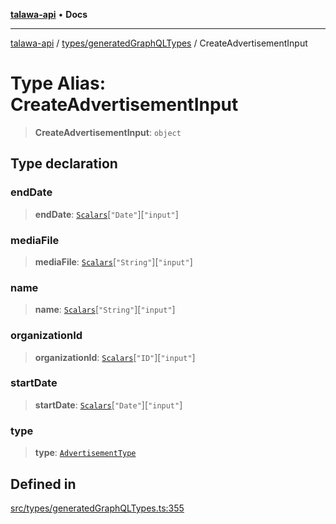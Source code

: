 [**talawa-api**](../../../README.md) • **Docs**

***

[talawa-api](../../../modules.md) / [types/generatedGraphQLTypes](../README.md) / CreateAdvertisementInput

# Type Alias: CreateAdvertisementInput

> **CreateAdvertisementInput**: `object`

## Type declaration

### endDate

> **endDate**: [`Scalars`](Scalars.md)\[`"Date"`\]\[`"input"`\]

### mediaFile

> **mediaFile**: [`Scalars`](Scalars.md)\[`"String"`\]\[`"input"`\]

### name

> **name**: [`Scalars`](Scalars.md)\[`"String"`\]\[`"input"`\]

### organizationId

> **organizationId**: [`Scalars`](Scalars.md)\[`"ID"`\]\[`"input"`\]

### startDate

> **startDate**: [`Scalars`](Scalars.md)\[`"Date"`\]\[`"input"`\]

### type

> **type**: [`AdvertisementType`](AdvertisementType.md)

## Defined in

[src/types/generatedGraphQLTypes.ts:355](https://github.com/PalisadoesFoundation/talawa-api/blob/6712e9940a5702665afc506fa9f6e9d7e1dc7991/src/types/generatedGraphQLTypes.ts#L355)
